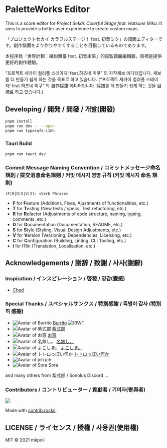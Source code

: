 # PaletteWorks Editor

This is a score editor for *Project Sekai: Colorful Stage feat. Hatsune Miku*. It aims to provide a better user experience to create custom maps.

「プロジェクトセカイ カラフルステージ！ feat. 初音ミク」の譜面エディターです。創作譜面をより作りやすくすることを目指しているものであります。

本程序爲「世界計劃：繽紛舞臺 feat. 初音未來」的自製譜面編輯器，目標是提供更好的創作體驗。

“프로젝트 세카이 컬러풀 스테이지! feat.하츠네 미쿠” 의 자작채보 에디터입니다. 채보를 더 만들기 쉽게 하는 것을 목표로 하고 있습니다.
(“프로젝트 세카이 컬러풀 스테이지! feat.하츠네 미쿠” 의 自作採譜 에디터입니다. 採譜를 더 만들기 쉽게 하는 것을 目標로 하고 있습니다.)

## Developing / 開発 / 開發 / 개발(開發)

```bash
pnpm install
pnpm run dev -- --open
pnpm run typesafe-i18n
```

### Tauri Build
```bash
pnpm run tauri dev
```

### Commit Message Naming Convention / コミットメッセージ命名規則 / 提交消息命名规则 / 커밋 메시지 명명 규칙 (커밋 메시지 命名 規則)

```regex
(F|R|D|S|V|I): <Verb Phrase>
```

- **F** for **F**eature (Additions, Fixes, Ajustments of functionalities, etc.)
- **T** for **T**esting (New tests / specs, Test refactoring, etc.)
- **R** for **R**efactor (Adjustments of code structure, naming, typing, comments, etc.)
- **D** for **D**ocumentation (Documentation, README, etc.)
- **S** for **S**tyle (Styling, Visual Design Adjustments, etc.)
- **V** for **V**ersion (Versioning, Dependencies, Licensing, etc.)
- **C** for **C**onfiguration (Building, Linting, CLI Tooling, etc.)
- **I** for **I**18n (Translation, Localisation, etc.)

## Acknowledgements / 謝辞 / 致謝 / 사사(謝辭)

### Inspiration / インスピレーション / 啓發 / 영감(靈感)
- [Ched](https://github.com/paralleltree/Ched)

### Special Thanks / スペシャルサンクス / 特別感謝 / 특별히 감사 (特別히 感謝)
- ![Avatar of Burrito](https://images.weserv.nl/?url=avatars.githubusercontent.com/u/47196038?v=4&h=50&w=50&fit=cover&mask=circle&maxage=7d) [Burrito](https://github.com/NonSpicyBurrito) ![IBWT](https://cdn.discordapp.com/emojis/710979426623422594.png?size=128)
- ![Avatar of 紫式部](https://images.weserv.nl/?url=user-images.githubusercontent.com/3502597/147320524-2e62a933-5423-4467-b65d-393286b89fcd.png&h=50&w=50&fit=cover&mask=circle&maxage=7d) [紫式部](https://twitter.com/purplepalettech)
- ![Avatar of お窓](https://images.weserv.nl/?url=avatars.githubusercontent.com/u/17107514?v=4&h=50&w=50&fit=cover&mask=circle&maxage=7d) [お窓](https://github.com/Dosugamea)
- ![Avatar of 名無し。](https://images.weserv.nl/?url=avatars.githubusercontent.com/u/59691627?v=4&h=50&w=50&fit=cover&mask=circle&maxage=7d) [名無し。](https://github.com/sevenc-nanashi)
- ![Avatar of よこしま。](https://images.weserv.nl/?url=user-images.githubusercontent.com/3502597/147321354-fafb4a9d-563c-4fc9-92af-8e6db515ee9f.png&h=50&w=50&fit=cover&mask=circle&maxage=7d) [よこしま。](https://www.youtube.com/c/よこしま)
- ![Avatar of トトロっぽい何か](https://images.weserv.nl/?url=user-images.githubusercontent.com/3502597/147321415-a6b396dd-4295-46a0-969a-81a1df671cdf.png&h=50&w=50&fit=cover&mask=circle&maxage=7d) [トトロっぽい何か](https://youtube.com/c/トトロっぽい何か)
- ![Avatar of jch](https://images.weserv.nl/?url=user-images.githubusercontent.com/3502597/147321520-7de435a2-a1bb-467b-9b98-2877794420e9.png?size=128?v=4&h=50&w=50&fit=cover&mask=circle&maxage=7d) jch
- ![Avatar of Sora](https://images.weserv.nl/?url=user-images.githubusercontent.com/3502597/147321464-0e4ef37f-45ef-46cd-a7b3-2f727c88523d.png?size=128&h=50&w=50&fit=cover&mask=circle&maxage=7d) Sora

and many others from 紫式部 / Sonolus Discord ...

### Contributors / コントリビューター / 貢獻者 / 기여자(寄與者)
<a href="https://github.com/mkpoli/paletteworks-editor/graphs/contributors">
  <img src="https://contrib.rocks/image?repo=mkpoli/paletteworks-editor" />
</a>

Made with [contrib.rocks](https://contrib.rocks).

## LICENSE / ライセンス / 授權 / 사용권(使用權)

MIT © 2021 mkpoli
